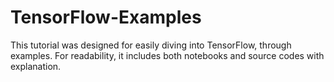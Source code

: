 # TensorFlow-Examples
This tutorial was designed for easily diving into TensorFlow, through examples. For readability, it includes both notebooks and source codes with explanation.
